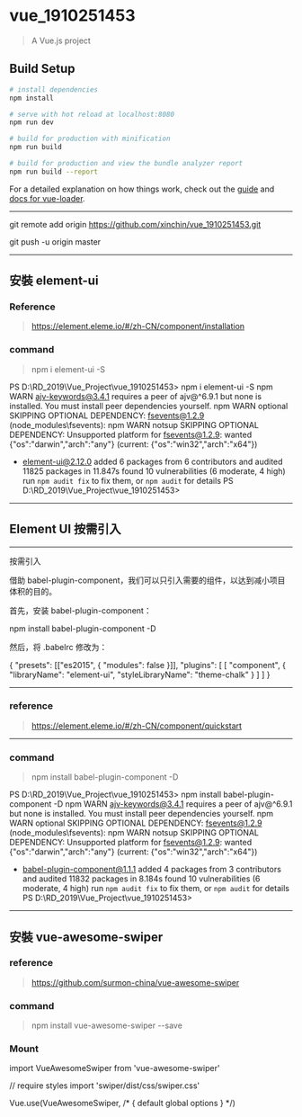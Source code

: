 # vue_1910251453

> A Vue.js project

## Build Setup

``` bash
# install dependencies
npm install

# serve with hot reload at localhost:8080
npm run dev

# build for production with minification
npm run build

# build for production and view the bundle analyzer report
npm run build --report
```

For a detailed explanation on how things work, check out the [guide](http://vuejs-templates.github.io/webpack/) and [docs for vue-loader](http://vuejs.github.io/vue-loader).



-----------

git remote add origin https://github.com/xinchin/vue_1910251453.git

git push -u origin master

-------
## 安裝 element-ui

### Reference

> https://element.eleme.io/#/zh-CN/component/installation

### command

> npm i element-ui -S


PS D:\RD_2019\Vue_Project\vue_1910251453> npm i element-ui -S
npm WARN ajv-keywords@3.4.1 requires a peer of ajv@^6.9.1 but none is installed. You must install peer dependencies yourself.
npm WARN optional SKIPPING OPTIONAL DEPENDENCY: fsevents@1.2.9 (node_modules\fsevents):
npm WARN notsup SKIPPING OPTIONAL DEPENDENCY: Unsupported platform for fsevents@1.2.9: wanted {"os":"darwin","arch":"any"} (current: {"os":"win32","arch":"x64"})

+ element-ui@2.12.0
added 6 packages from 6 contributors and audited 11825 packages in 11.847s
found 10 vulnerabilities (6 moderate, 4 high)
  run `npm audit fix` to fix them, or `npm audit` for details
PS D:\RD_2019\Vue_Project\vue_1910251453>

----------
## Element UI 按需引入
---------------
按需引入

借助 babel-plugin-component，我们可以只引入需要的组件，以达到减小项目体积的目的。

首先，安装 babel-plugin-component：

npm install babel-plugin-component -D

然后，将 .babelrc 修改为：

{
  "presets": [["es2015", { "modules": false }]],
  "plugins": [
    [
      "component",
      {
        "libraryName": "element-ui",
        "styleLibraryName": "theme-chalk"
      }
    ]
  ]
}

---------------

### reference
> https://element.eleme.io/#/zh-CN/component/quickstart

---------------

### command

> npm install babel-plugin-component -D

PS D:\RD_2019\Vue_Project\vue_1910251453> npm install babel-plugin-component -D
npm WARN ajv-keywords@3.4.1 requires a peer of ajv@^6.9.1 but none is installed. You must install peer dependencies yourself.
npm WARN optional SKIPPING OPTIONAL DEPENDENCY: fsevents@1.2.9 (node_modules\fsevents):
npm WARN notsup SKIPPING OPTIONAL DEPENDENCY: Unsupported platform for fsevents@1.2.9: wanted {"os":"darwin","arch":"any"} (current: {"os":"win32","arch":"x64"})

+ babel-plugin-component@1.1.1
added 4 packages from 3 contributors and audited 11832 packages in 8.184s
found 10 vulnerabilities (6 moderate, 4 high)
  run `npm audit fix` to fix them, or `npm audit` for details
PS D:\RD_2019\Vue_Project\vue_1910251453>

---------------

## 安裝 vue-awesome-swiper

### reference

> https://github.com/surmon-china/vue-awesome-swiper

### command
> npm install vue-awesome-swiper --save

### Mount

import VueAwesomeSwiper from 'vue-awesome-swiper'

// require styles
import 'swiper/dist/css/swiper.css'

Vue.use(VueAwesomeSwiper, /* { default global options } */)


